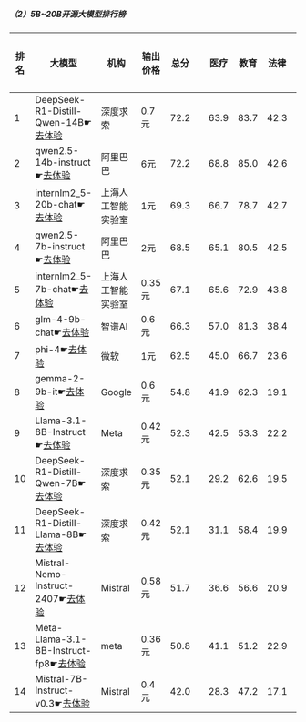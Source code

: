 ##### （2）5B~20B开源大模型排行榜
|排名|大模型|机构|输出价格|总分| |医疗|教育|法律|行政公务|推理与数学计算|语言与指令遵从|
|---|-----|---|-------|---|-|----|---|---|------|------------|------------------|
|1|DeepSeek-R1-Distill-Qwen-14B☛[去体验](https://easyllm.site/static/modelcompare.html?type=open-source)|深度求索|0.7元|72.2| |                    63.9|83.7|42.3|                    68.0|89.8|85.6|
|2|qwen2.5-14b-instruct☛[去体验](https://easyllm.site/static/modelcompare.html?type=open-source)|阿里巴巴|6元|72.2| |                    68.8|85.0|42.6|                    67.0|82.6|86.9|
|3|internlm2_5-20b-chat☛[去体验](https://easyllm.site/static/modelcompare.html?type=open-source)|上海人工智能实验室|1元|69.3| |                    66.7|78.7|42.7|                    66.4|77.1|84.4|
|4|qwen2.5-7b-instruct☛[去体验](https://easyllm.site/static/modelcompare.html?type=open-source)|阿里巴巴|2元|68.5| |                    65.1|80.5|42.5|                    59.6|80.2|83.4|
|5|internlm2_5-7b-chat☛[去体验](https://easyllm.site/static/modelcompare.html?type=open-source)|上海人工智能实验室|0.35元|67.1| |                    65.6|72.9|43.8|                    62.4|74.4|83.7|
|6|glm-4-9b-chat☛[去体验](https://easyllm.site/static/modelcompare.html?type=open-source)|智谱AI|0.6元|66.3| |                    57.0|81.3|38.4|                    64.1|74.0|83.0|
|7|phi-4☛[去体验](https://easyllm.site/static/modelcompare.html?type=open-source)|微软|1元|62.5| |                    45.0|66.7|23.6|                    66.1|89.8|83.5|
|8|gemma-2-9b-it☛[去体验](https://easyllm.site/static/modelcompare.html?type=open-source)|Google|0.6元|54.8| |                    41.9|62.3|19.1|                    53.6|70.6|81.3|
|9|Llama-3.1-8B-Instruct☛[去体验](https://easyllm.site/static/modelcompare.html?type=open-source)|Meta|0.42元|52.3| |                    42.5|53.3|22.2|                    49.6|73.5|72.6|
|10|DeepSeek-R1-Distill-Qwen-7B☛[去体验](https://easyllm.site/static/modelcompare.html?type=open-source)|深度求索|0.35元|52.1| |                    29.2|62.6|19.5|                    48.8|81.3|71.0|
|11|DeepSeek-R1-Distill-Llama-8B☛[去体验](https://easyllm.site/static/modelcompare.html?type=open-source)|深度求索|0.42元|52.1| |                    31.1|58.4|19.9|                    49.9|79.2|74.0|
|12|Mistral-Nemo-Instruct-2407☛[去体验](https://easyllm.site/static/modelcompare.html?type=open-source)|Mistral|0.58元|51.7| |                    36.6|56.6|20.9|                    42.4|75.6|77.8|
|13|Meta-Llama-3.1-8B-Instruct-fp8☛[去体验](https://easyllm.site/static/modelcompare.html?type=open-source)|meta|0.36元|50.8| |                    41.1|51.2|22.9|                    43.2|72.7|73.7|
|14|Mistral-7B-Instruct-v0.3☛[去体验](https://easyllm.site/static/modelcompare.html?type=open-source)|Mistral|0.4元|42.0| |                    28.3|47.2|17.1|                    40.9|48.6|69.7|
    
